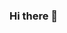 ### Hi there 👋

<!--
**radhikaagr18/radhikaagr18** is a ✨ _special_ ✨ repository because its `README.md` (this file) appears on your GitHub profile.

Here are some ideas to get you started:

- 🔭 I’m currently working on ...
- 🌱 I’m currently learning ...
- 👯 I’m looking to collaborate on ...
- 🤔 I’m looking for help with ...
- 💬 Ask me about ...
- 📫 How to reach me: ...
- 😄 Pronouns: ...
- ⚡ Fun fact: ...
-->
<!--<img align="left" alt="codeSTACKr's Github Stats" src="https://github-readme-stats.vercel.app/api?username=radhikaagr18&show_icons=true&hide_border=true" />-->
